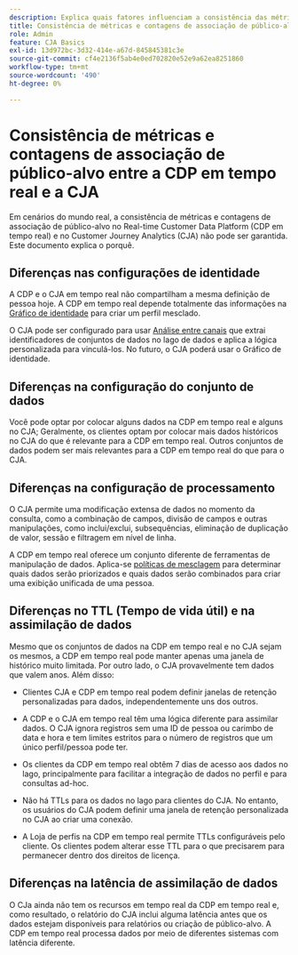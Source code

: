 ```yaml
---
description: Explica quais fatores influenciam a consistência das métricas e as contagens de associação de público-alvo entre o Real-time Customer Data Platform (CDP em tempo real) e o CJA.
title: Consistência de métricas e contagens de associação de público-alvo entre a CDP em tempo real e a CJA
role: Admin
feature: CJA Basics
exl-id: 13d972bc-3d32-414e-a67d-845845381c3e
source-git-commit: cf4e2136f5ab4e0ed702820e52e9a62ea8251860
workflow-type: tm+mt
source-wordcount: '490'
ht-degree: 0%

---
```



# Consistência de métricas e contagens de associação de público-alvo entre a CDP em tempo real e a CJA

Em cenários do mundo real, a consistência de métricas e contagens de associação de público-alvo no Real-time Customer Data Platform (CDP em tempo real) e no Customer Journey Analytics (CJA) não pode ser garantida. Este documento explica o porquê.

## Diferenças nas configurações de identidade

A CDP e o CJA em tempo real não compartilham a mesma definição de pessoa hoje. A CDP em tempo real depende totalmente das informações na [Gráfico de identidade](https://experienceleague.adobe.com/docs/platform-learn/tutorials/identities/understanding-identity-and-identity-graphs.html?lang=en) para criar um perfil mesclado.

O CJA pode ser configurado para usar [Análise entre canais](/help/connections/cca/overview.md) que extrai identificadores de conjuntos de dados no lago de dados e aplica a lógica personalizada para vinculá-los.
No futuro, o CJA poderá usar o Gráfico de identidade.

## Diferenças na configuração do conjunto de dados

Você pode optar por colocar alguns dados na CDP em tempo real e alguns no CJA; Geralmente, os clientes optam por colocar mais dados históricos no CJA do que é relevante para a CDP em tempo real. Outros conjuntos de dados podem ser mais relevantes para a CDP em tempo real do que para o CJA.

## Diferenças na configuração de processamento

O CJA permite uma modificação extensa de dados no momento da consulta, como a combinação de campos, divisão de campos e outras manipulações, como inclui/exclui, subsequências, eliminação de duplicação de valor, sessão e filtragem em nível de linha.

A CDP em tempo real oferece um conjunto diferente de ferramentas de manipulação de dados. Aplica-se [políticas de mesclagem](https://experienceleague.adobe.com/docs/experience-platform/profile/merge-policies/overview.html?lang=en) para determinar quais dados serão priorizados e quais dados serão combinados para criar uma exibição unificada de uma pessoa.

## Diferenças no TTL (Tempo de vida útil) e na assimilação de dados

Mesmo que os conjuntos de dados na CDP em tempo real e no CJA sejam os mesmos, a CDP em tempo real pode manter apenas uma janela de histórico muito limitada. Por outro lado, o CJA provavelmente tem dados que valem anos. Além disso:

* Clientes CJA e CDP em tempo real podem definir janelas de retenção personalizadas para dados, independentemente uns dos outros.

* A CDP e o CJA em tempo real têm uma lógica diferente para assimilar dados. O CJA ignora registros sem uma ID de pessoa ou carimbo de data e hora e tem limites estritos para o número de registros que um único perfil/pessoa pode ter.

* Os clientes da CDP em tempo real obtêm 7 dias de acesso aos dados no lago, principalmente para facilitar a integração de dados no perfil e para consultas ad-hoc.

* Não há TTLs para os dados no lago para clientes do CJA. No entanto, os usuários do CJA podem definir uma janela de retenção personalizada no CJA ao criar uma conexão.

* A Loja de perfis na CDP em tempo real permite TTLs configuráveis pelo cliente. Os clientes podem alterar esse TTL para o que precisarem para permanecer dentro dos direitos de licença.

## Diferenças na latência de assimilação de dados

O CJa ainda não tem os recursos em tempo real da CDP em tempo real e, como resultado, o relatório do CJA inclui alguma latência antes que os dados estejam disponíveis para relatórios ou criação de público-alvo. A CDP em tempo real processa dados por meio de diferentes sistemas com latência diferente.
